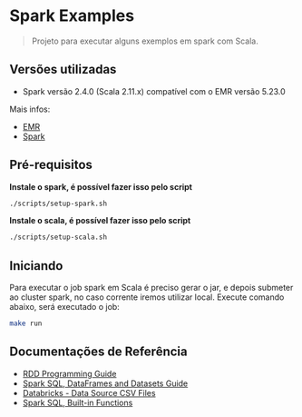 # Spark Examples

> Projeto para executar alguns exemplos em spark com Scala.

## Versões utilizadas

- Spark versão 2.4.0 (Scala 2.11.x) compatível com o EMR versão 5.23.0

Mais infos:

* [EMR](https://docs.aws.amazon.com/pt_br/emr/latest/ReleaseGuide/emr-spark.html)
* [Spark](https://spark.apache.org/)

## Pré-requisitos

**Instale o spark, é possível fazer isso pelo script**

```sh
./scripts/setup-spark.sh
```

**Instale o scala, é possível fazer isso pelo script**

```sh
./scripts/setup-scala.sh
```

## Iniciando

Para executar o job spark em Scala é preciso gerar o jar, e depois submeter ao cluster spark,
no caso corrente iremos utilizar local. Execute comando abaixo, será executado o job:

```sh
make run
```



## Documentações de Referência

- [RDD Programming Guide](http://spark.apache.org/docs/latest/rdd-programming-guide.html)
- [Spark SQL, DataFrames and Datasets Guide](http://spark.apache.org/docs/latest/sql-programming-guide.html)
- [Databricks - Data Source CSV Files](https://docs.databricks.com/spark/latest/data-sources/read-csv.html)
- [Spark SQL, Built-in Functions](https://spark.apache.org/docs/2.4.0/api/sql/)
